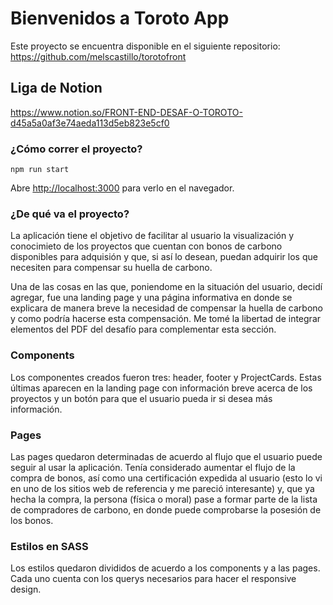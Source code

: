 # Bienvenidos a Toroto App

Este proyecto se encuentra disponible en el siguiente repositorio: https://github.com/melscastillo/torotofront

## Liga de Notion

https://www.notion.so/FRONT-END-DESAF-O-TOROTO-d45a5a0af3e74aeda113d5eb823e5cf0

### ¿Cómo correr el proyecto?

`npm run start`

Abre [http://localhost:3000](http://localhost:3000) para verlo en el navegador.

### ¿De qué va el proyecto?

La aplicación tiene el objetivo de facilitar al usuario la visualización y conocimieto de los proyectos que cuentan con bonos de carbono disponibles para adquisión y que, si así lo desean, puedan adquirir los que necesiten para compensar su huella de carbono.

Una de las cosas en las que, poniendome en la situación del usuario, decidí agregar, fue una landing page y una página informativa en donde se explicara de manera breve la necesidad de compensar la huella de carbono y como podría hacerse esta compensación. Me tomé la libertad de integrar elementos del PDF del desafío para complementar esta sección.

### Components

Los componentes creados fueron tres: header, footer y ProjectCards. Estas últimas aparecen en la landing page con información breve acerca de los proyectos y un botón para que el usuario pueda ir si desea más información.

### Pages

Las pages quedaron determinadas de acuerdo al flujo que el usuario puede seguir al usar la aplicación. Tenía considerado aumentar el flujo de la compra de bonos, así como una certificación expedida al usuario (esto lo vi en uno de los sitios web de referencia y me pareció interesante) y, que ya hecha la compra, la persona (física o moral) pase a formar parte de la lista de compradores de carbono, en donde puede comprobarse la posesión de los bonos.

### Estilos en SASS

Los estilos quedaron divididos de acuerdo a los components y a las pages. Cada uno cuenta con los querys necesarios para hacer el responsive design.
